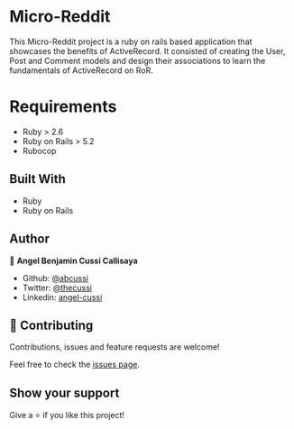 # Micro-Reddit

This Micro-Reddit project is a ruby on rails based application that showcases the benefits of ActiveRecord. It consisted of creating the User, Post and Comment models and design their associations to learn the fundamentals of ActiveRecord on RoR.

# Requirements

- Ruby > 2.6
- Ruby on Rails > 5.2
- Rubocop

## Built With

- Ruby
- Ruby on Rails

## Author

👤 **Angel Benjamin Cussi Callisaya**

- Github: [@abcussi](https://github.com/abcussi)
- Twitter: [@thecussi](https://twitter.com/thecussi)
- Linkedin: [angel-cussi](https://www.linkedin.com/in/angel-cussi-1b2310174/)

## 🤝 Contributing

Contributions, issues and feature requests are welcome!

Feel free to check the [issues page](issues/).

## Show your support

Give a ⭐️ if you like this project!